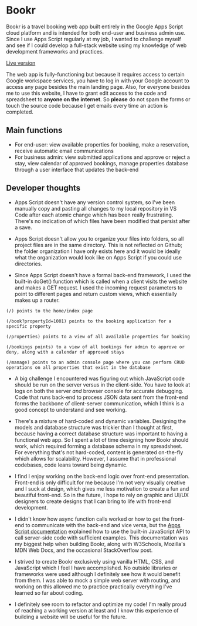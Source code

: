 # Bookr

Bookr is a travel booking web app built entirely in the Google Apps Script cloud platform and is intended for both end-user and business admin use. Since I use Apps Script regularly at my job, I wanted to challenge myself and see if I could develop a full-stack website using my knowledge of web development frameworks and practices.

[Live version](https://script.google.com/macros/s/AKfycbzjc5D1mgzWXQdVbhuhBvWP_rTpXtGarH-h1afQzLhOrjPyP2yEXCJfTIOjawc9ecG3/exec)

The web app is fully-functioning but because it requires access to certain Google workspace services, you have to log in with your Google account to access any page besides the main landing page. Also, for everyone besides me to use this website, I have to grant edit access to the code and spreadsheet to **anyone on the internet**. So **please** do not spam the forms or touch the source code because I get emails every time an action is completed.

## Main functions

- For end-user: view available properties for booking, make a reservation, receive automatic email communications
- For business admin: view submitted applications and approve or reject a stay, view calendar of approved bookings, manage properties database through a user interface that updates the back-end

## Developer thoughts

- Apps Script doesn't have any version control system, so I've been manually copy and pasting all changes to my local repository in VS Code after each atomic change which has been really frustrating. There's no indication of which files have been modified that persist after a save.

- Apps Script doesn't allow you to organize your files into folders, so all project files are in the same directory. This is not reflected on Github; the folder organization I have only exists here and it would be ideally what the organization would look like on Apps Script if you could use directories.

- Since Apps Script doesn't have a formal back-end framework, I used the built-in doGet() function which is called when a client visits the website and makes a GET request. I used the incoming request parameters to point to different pages and return custom views, which essentially makes up a router.

```
(/) points to the home/index page

(/book?propertyId=1001) points to the booking application for a specific property

(/properties) points to a view of all available properties for booking

(/bookings points) to a view of all bookings for admin to approve or deny, along with a calendar of approved stays

(/manage) points to an admin console page where you can perform CRUD operations on all properties that exist in the database
```

- A big challenge I encountered was figuring out which JavaScript code should be run on the server versus in the client-side. You have to look at logs on both the server *and* browser console for accurate debugging. Code that runs back-end to process JSON data sent from the front-end forms the backbone of client-server communication, which I think is a good concept to understand and see working.

- There's a mixture of hard-coded and dynamic variables. Designing the models and database structure was trickier than I thought at first, because having a correct database structure was important to having a functional web app. So I spent a lot of time designing how Bookr should work, which required forming a database schema in my spreadsheet. For everything that's not hard-coded, content is generated on-the-fly which allows for scalability. However, I assume that in professional codebases, code leans toward being dynamic.

- I find I enjoy working on the back-end logic over front-end presentation. Front-end is only difficult for me because I'm not very visually creative and I suck at design, which gives me less motivation to create a fun and beautiful front-end. So in the future, I hope to rely on graphic and UI/UX designers to create designs that I can bring to life with front-end development.

- I didn't know how async function calls worked or how to get the front-end to communicate with the back-end and vice versa, but the [Apps Script documentation](https://developers.google.com/apps-script/guides/html/communication) explained how to use the built-in JavaScript API to call server-side code with sufficient examples. This documentation was my biggest help when building Bookr, along with W3Schools, Mozilla's MDN Web Docs, and the occasional StackOverflow post.

- I strived to create Bookr exclusively using vanilla HTML, CSS, and JavaScript which I feel I have accomplished. No outside libraries or frameworks were used although I definitely see how it would benefit from them. I was able to mock a simple web server with routing, and working on this allowed me to practice practically everything I've learned so far about coding.

- I definitely see room to refactor and optimize my code! I'm really proud of reaching a working version at least and I know this experience of building a website will be useful for the future.